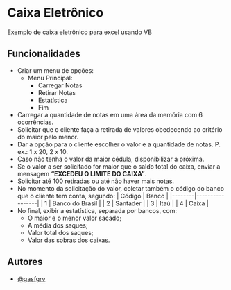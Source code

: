 
# Caixa Eletrônico

Exemplo de caixa eletrônico para excel usando VB


## Funcionalidades


- Criar um menu de opções:
  - Menu Principal:
    - Carregar Notas
    - Retirar Notas
    - Estatística
    - Fim   
- Carregar a quantidade de notas em uma área da memória com 6 ocorrências.
- Solicitar que o cliente faça a retirada de valores obedecendo ao critério do maior pelo menor.
- Dar a opção para o cliente escolher o valor e a quantidade de notas. P. ex.: 1 x 20, 2 x 10.
- Caso não tenha o valor da maior cédula, disponibilizar a próxima.
- Se o valor a ser solicitado for maior que o saldo total do caixa, enviar a mensagem **“EXCEDEU O LIMITE DO CAIXA”**.
- Solicitar até 100 retiradas ou até não haver mais notas.
- No momento da solicitação do valor, coletar também o código do banco que o cliente tem conta, segundo:
    | Código | Banco           |
    |--------|-----------------|
    | 1      | Banco do Brasil |
    | 2      | Santader        |
    | 3      | Itaú            |
    | 4      | Caixa           |
- No final, exibir a estatística, separada por bancos, com:
  - O maior e o menor valor sacado;
  - A média dos saques;
  - Valor total dos saques;
  - Valor das sobras dos caixas.
## Autores

- [@gasfgrv](https://www.github.com/gasfgrv)


